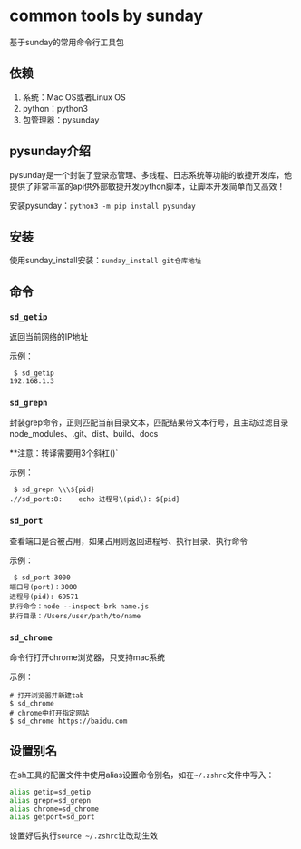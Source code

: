 # common tools by sunday

基于sunday的常用命令行工具包

## 依赖

1. 系统：Mac OS或者Linux OS
1. python：python3
2. 包管理器：pysunday

## pysunday介绍

pysunday是一个封装了登录态管理、多线程、日志系统等功能的敏捷开发库，他提供了非常丰富的api供外部敏捷开发python脚本，让脚本开发简单而又高效！

安装pysunday：`python3 -m pip install pysunday`

## 安装

使用sunday_install安装：`sunday_install git仓库地址`

## 命令

### `sd_getip`

返回当前网络的IP地址

示例：

```console
 $ sd_getip
192.168.1.3
```

### `sd_grepn`

封装grep命令，正则匹配当前目录文本，匹配结果带文本行号，且主动过滤目录node_modules、.git、dist、build、docs

**注意：转译需要用3个斜杠(\)`

示例：

```console
 $ sd_grepn \\\${pid}
.//sd_port:8:    echo 进程号\(pid\): ${pid}
```

### `sd_port`

查看端口是否被占用，如果占用则返回进程号、执行目录、执行命令

示例：

```console
 $ sd_port 3000
端口号(port)：3000
进程号(pid): 69571
执行命令：node --inspect-brk name.js
执行目录：/Users/user/path/to/name
```

### `sd_chrome`

命令行打开chrome浏览器，只支持mac系统

示例：

```console
# 打开浏览器并新建tab
$ sd_chrome
# chrome中打开指定网站
$ sd_chrome https://baidu.com
```

## 设置别名

在sh工具的配置文件中使用alias设置命令别名，如在`~/.zshrc`文件中写入：

```bash
alias getip=sd_getip
alias grepn=sd_grepn
alias chrome=sd_chrome
alias getport=sd_port
```

设置好后执行`source ~/.zshrc`让改动生效

